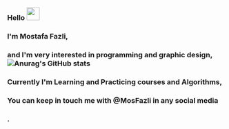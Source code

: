 ### Hello  <img src="https://raw.githubusercontent.com/MartinHeinz/MartinHeinz/master/wave.gif" width="30px">
###
### I'm Mostafa Fazli,
### and I'm very interested in programming and graphic design, ![Anurag's GitHub stats](https://github-readme-stats.vercel.app/api?username=MosFazli&show_icons=true&theme=highcontrast)
### Currently I'm Learning and Practicing courses and Algorithms,
### You can keep in touch me with @MosFazli in any social media
### .


